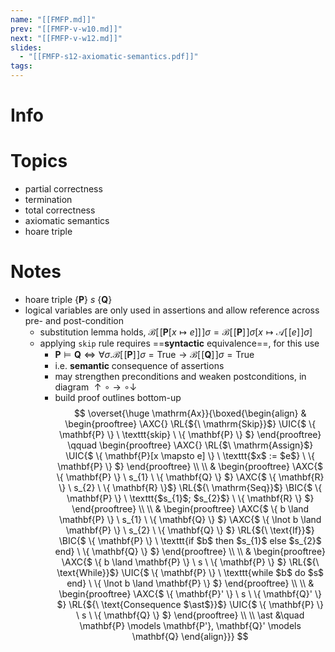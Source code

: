```yaml
---
name: "[[FMFP.md]]"
prev: "[[FMFP-v-w10.md]]"
next: "[[FMFP-v-w12.md]]"
slides:
  - "[[FMFP-s12-axiomatic-semantics.pdf]]"
tags:
---
```



# Info


# Topics
- partial correctness
- termination
- total correctness
- axiomatic semantics
- hoare triple

# Notes
- hoare triple $\{  \mathbf{P} \} \ s \ \{  \mathbf{Q} \}$
- logical variables are only used in assertions and allow reference across pre- and post-condition
	- substitution lemma holds, $\mathcal{B}[\![\mathbf{P}[x \mapsto e]]\!]\sigma = \mathcal{B}[\![\mathbf{P}]\!]\sigma[x \mapsto \mathcal{A}[\![e]\!]\sigma]$
	- applying $\texttt{skip}$ rule requires ==**syntactic** equivalence==, for this use
		- $\mathbf{P} \models \mathbf{Q} \iff \forall \sigma.\mathcal{B}[\![\mathbf{P}]\!]\sigma= \mathrm{True} \to \mathcal{B}[\![\mathbf{Q}]\!]\sigma = \mathrm{True}$
		- i.e. **semantic** consequence of assertions
		- may strengthen preconditions and weaken postconditions, in diagram $\uparrow \circ \rightarrow \circ \downarrow$
		- build proof outlines bottom-up
$$
\overset{\huge \mathrm{Ax}}{\boxed{\begin{align}
&
\begin{prooftree}
\AXC{}
\RL{${\ \mathrm{Skip}}$}
\UIC{$ \{ \mathbf{P} \} \ \texttt{skip} \ \{ \mathbf{P} \} $}
\end{prooftree}
\qquad \begin{prooftree}
\AXC{}
\RL{$\ \mathrm{Assign}$}
\UIC{$ \{ \mathbf{P}[x \mapsto e] \} \ \texttt{$x$ := $e$} \ \{ \mathbf{P} \} $}
\end{prooftree}
\\ \\ 
&
\begin{prooftree}
\AXC{$ \{ \mathbf{P} \} \ s_{1} \ \{ \mathbf{Q} \} $}
\AXC{$ \{ \mathbf{R} \} \ s_{2} \ \{ \mathbf{R} \}$}
\RL{${\ \mathrm{Seq}}$}
\BIC{$ \{ \mathbf{P} \} \ \texttt{$s_{1}$; $s_{2}$} \ \{ \mathbf{R} \} $}
\end{prooftree}
\\ \\
&
\begin{prooftree}
\AXC{$ \{ b \land \mathbf{P} \} \ s_{1} \ \{ \mathbf{Q} \} $}
\AXC{$ \{ \lnot b \land \mathbf{P} \} \ s_{2} \ \{ \mathbf{Q} \} $}
\RL{${\ \text{If}}$}
\BIC{$ \{ \mathbf{P} \} \ \texttt{if $b$ then $s_{1}$ else $s_{2}$ end} \ \{ \mathbf{Q} \} $}
\end{prooftree}
\\ \\
&
\begin{prooftree}
\AXC{$ \{ b \land \mathbf{P} \} \ s \ \{ \mathbf{P} \} $}
\RL{${\ \text{While}}$}
\UIC{$ \{ \mathbf{P} \} \ \texttt{while $b$ do $s$ end} \ \{ \lnot b \land \mathbf{P} \} $}
\end{prooftree}
\\ \\
&
\begin{prooftree}
\AXC{$ \{ \mathbf{P}' \} \ s \ \{ \mathbf{Q}' \} $}
\RL{${\ \text{Consequence $\ast$}}$}
\UIC{$ \{ \mathbf{P} \} \ s \ \{ \mathbf{Q} \} $}
\end{prooftree}
\\ \\
\ast &\quad \mathbf{P} \models \mathbf{P'}, \mathbf{Q}' \models \mathbf{Q}
\end{align}}}
$$
